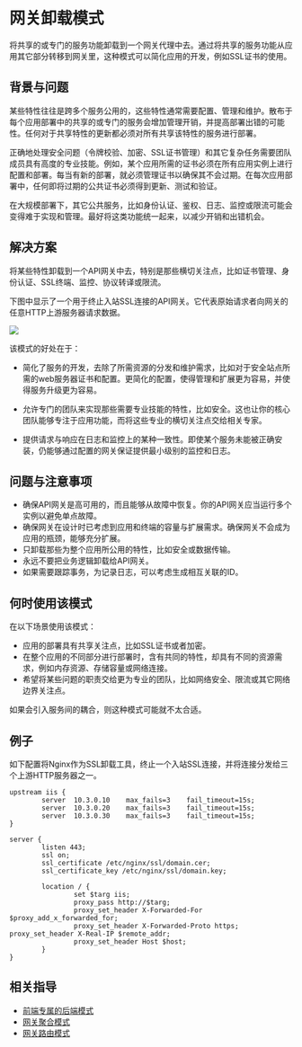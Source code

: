 # 网关卸载模式

将共享的或专门的服务功能卸载到一个网关代理中去。通过将共享的服务功能从应用其它部分转移到网关里，这种模式可以简化应用的开发，例如SSL证书的使用。

## 背景与问题

某些特性往往是跨多个服务公用的，这些特性通常需要配置、管理和维护。散布于每个应用部署中的共享的或专门的服务会增加管理开销，并提高部署出错的可能性。任何对于共享特性的更新都必须对所有共享该特性的服务进行部署。

正确地处理安全问题（令牌校验、加密、SSL证书管理）和其它复杂任务需要团队成员具有高度的专业技能。例如，某个应用所需的证书必须在所有应用实例上进行配置和部署。每当有新的部署，就必须管理证书以确保其不会过期。在每次应用部署中，任何即将过期的公共证书必须得到更新、测试和验证。

在大规模部署下，其它公共服务，比如身份认证、鉴权、日志、监控或限流可能会变得难于实现和管理。最好将这类功能统一起来，以减少开销和出错机会。

## 解决方案

将某些特性卸载到一个API网关中去，特别是那些横切关注点，比如证书管理、身份认证、SSL终端、监控、协议转译或限流。

下图中显示了一个用于终止入站SSL连接的API网关。它代表原始请求者向网关的任意HTTP上游服务器请求数据。

![](https://docs.microsoft.com/en-us/azure/architecture/patterns/_images/gateway-offload.png)

该模式的好处在于：

* 简化了服务的开发，去除了所需资源的分发和维护需求，比如对于安全站点所需的web服务器证书和配置。更简化的配置，使得管理和扩展更为容易，并使得服务升级更为容易。

* 允许专门的团队来实现那些需要专业技能的特性，比如安全。这也让你的核心团队能够专注于应用功能，而将这些专业的横切关注点交给相关专家。

* 提供请求与响应在日志和监控上的某种一致性。即使某个服务未能被正确安装，仍能够通过配置的网关保证提供最小级别的监控和日志。

## 问题与注意事项

* 确保API网关是高可用的，而且能够从故障中恢复。你的API网关应当运行多个实例以避免单点故障。
* 确保网关在设计时已考虑到应用和终端的容量与扩展需求。确保网关不会成为应用的瓶颈，能够充分扩展。
* 只卸载那些为整个应用所公用的特性，比如安全或数据传输。
* 永远不要把业务逻辑卸载给API网关。
* 如果需要跟踪事务，为记录日志，可以考虑生成相互关联的ID。

## 何时使用该模式

在以下场景使用该模式：

* 应用的部署具有共享关注点，比如SSL证书或者加密。
* 在整个应用的不同部分进行部署时，含有共同的特性，却具有不同的资源需求，例如内存资源、存储容量或网络连接。
* 希望将某些问题的职责交给更为专业的团队，比如网络安全、限流或其它网络边界关注点。

如果会引入服务间的耦合，则这种模式可能就不太合适。

## 例子

如下配置将Nginx作为SSL卸载工具，终止一个入站SSL连接，并将连接分发给三个上游HTTP服务器之一。

```
upstream iis {
        server  10.3.0.10    max_fails=3    fail_timeout=15s;
        server  10.3.0.20    max_fails=3    fail_timeout=15s;
        server  10.3.0.30    max_fails=3    fail_timeout=15s;
}

server {
        listen 443;
        ssl on;
        ssl_certificate /etc/nginx/ssl/domain.cer;
        ssl_certificate_key /etc/nginx/ssl/domain.key;

        location / {
                set $targ iis;
                proxy_pass http://$targ;
                proxy_set_header X-Forwarded-For $proxy_add_x_forwarded_for;
                proxy_set_header X-Forwarded-Proto https;
proxy_set_header X-Real-IP $remote_addr;
                proxy_set_header Host $host;
        }
}
```
## 相关指导

* [前端专属的后端模式](patterns/backends-for-frontends.md)
* [网关聚合模式](patterns/gateway-aggregation.md)
* [网关路由模式](patterns/gateway-routing.md)
